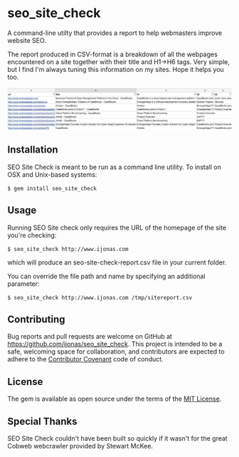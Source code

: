 # seo_site_check

A command-line utilty that provides a report to help webmasters improve website SEO.

The report produced in CSV-format is a breakdown of all the webpages encountered on a site together with their title and H1->H6 tags.
Very simple, but I find I'm always tuning this information on my sites. Hope it helps you too.

![Image of SEO Site Report](https://raw.githubusercontent.com/ijonas/seo_site_check/master/assets/seo_site_check_screenshot.jpg)

## Installation

SEO Site Check is meant to be run as a command line utility. To install on OSX and Unix-based systems:

    $ gem install seo_site_check

## Usage

Running SEO Site check only requires the URL of the homepage of the site you're checking:

    $ seo_site_check http://www.ijonas.com

which will produce an seo-site-check-report.csv file in your current folder.

You can override the file path and name by specifying an additional parameter:

    $ seo_site_check http://www.ijonas.com /tmp/sitereport.csv

## Contributing

Bug reports and pull requests are welcome on GitHub at https://github.com/ijonas/seo_site_check. This project is intended to be a safe, welcoming space for collaboration, and contributors are expected to adhere to the [Contributor Covenant](contributor-covenant.org) code of conduct.


## License

The gem is available as open source under the terms of the [MIT License](http://opensource.org/licenses/MIT).

## Special Thanks

SEO Site Check couldn't have been built so quickly if it wasn't for the great Cobweb webcrawler provided by Stewart McKee.
